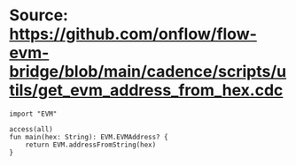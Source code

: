 # Source: https://github.com/onflow/flow-evm-bridge/blob/main/cadence/scripts/utils/get_evm_address_from_hex.cdc

```
import "EVM"

access(all)
fun main(hex: String): EVM.EVMAddress? {
    return EVM.addressFromString(hex)
}
```